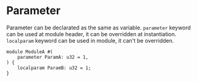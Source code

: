 # Parameter

Parameter can be declarated as the same as variable.
`parameter` keyword can be used at module header, it can be overridden at instantiation.
`localparam` keyword can be used in module, it can't be overridden.

```veryl,playground
module ModuleA #(
    parameter ParamA: u32 = 1,
) {
    localparam ParamB: u32 = 1;
}
```
